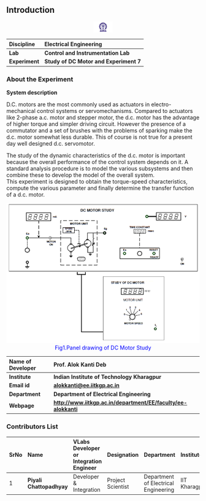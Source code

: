 ## Introduction

<div align="center">
<img src="experiment/images/iitkgp.png" width="10%">
</div>

<b>Discipline | <b> Electrical Engineering 
:--|:--|
<b> Lab | <b> **Control and Instrumentation Lab**
<b> Experiment|     <b> **Study of DC Motor and Experiment 7**


### About the Experiment 
**System description**

D.C. motors are the most commonly used as actuators in electro-mechanical control systems or servomechanisms. Compared to actuators like 2-phase a.c. motor and stepper
motor, the d.c. motor has the advantage of higher torque and simpler driving circuit. However the presence of a commutator and a set of brushes with the problems of 
sparking make the d.c. motor somewhat less durable. This of course is not true for a present day well designed d.c. servomotor.
					
The study of the dynamic characteristics of the d.c. motor is important because the overall performance of the control system depends on it.
A standard analysis procedure is to model the various subsystems and then combine these to develop the model of the overall system.<br>
This experiment is designed to obtain the torque-speed characteristics, compute the various parameter and finally determine the transfer function of a d.c. motor.<br>			  
			  
<div align="center">
<img class="img-fluid"  src="./images/dcpanel.png" alt=""><br>
<figcaption style="color:blue">Fig1.Panel drawing of DC Motor Study</figcaption>
</div>

<b>Name of Developer | <b> **Prof. Alok Kanti Deb**
:--|:--|
<b> Institute | <b>  **Indian Institute of Technology Kharagpur**
<b> Email id|     <b>  **alokkanti@ee.iitkgp.ac.in**
<b> Department |  **Department of Electrical Engineering**
<b>Webpage| <b> http://www.iitkgp.ac.in/department/EE/faculty/ee-alokkanti

### Contributors List

SrNo | Name | VLabs Developer or Integration Engineer | Designation | Department| Institute
:--|:--|:--|:--|:--|:--|
1 | **Piyali Chattopadhyay** | Developer & Integration | Project Scientist | Department of Electrical Engineering | IIT Kharagpur | 
